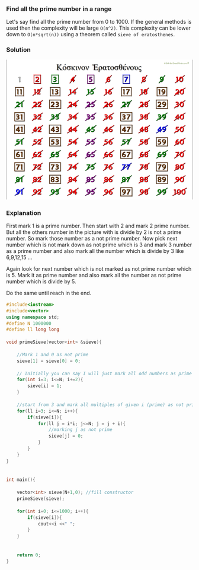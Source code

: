 ### Find all the prime number in a range 
Let's say find all the prime number from 0 to 1000. If the general methods is used then  the complexity will be large `O(n^2)`. This complexity can be lower down to `O(n*sqrt(n))` using a theorem called `sieve of eratosthenes`. 
### Solution
![prime sieve](../../Images/siece_of_eratosthenes.png)

### Explanation
First mark 1 is a prime number. Then start with 2 and mark 2 prime number. But all the others number in the picture with is divide by 2 is not a prime number.
So mark those number as a not prime number. 
Now pick next number which is not mark down as not prime which is 3 and mark 3 number as a prime number and also mark all the number which is divide by 3 like 6,9,12,15 ...

Again look for next number which is not marked as not prime number which is 5. Mark it as prime number and also mark all the number as not prime number which is divide by 5. 

Do the same until reach in the end.


```cpp
#include<iostream>
#include<vector>
using namespace std;
#define N 1000000
#define ll long long

void primeSieve(vector<int> &sieve){

	//Mark 1 and 0 as not prime
	sieve[1] = sieve[0] = 0;

	// Initially you can say I will just mark all odd numbers as prime
	for(int i=3; i<=N; i+=2){
		sieve[i] = 1;
	}

	//start from 3 and mark all multiples of given i (prime) as not prime
	for(ll i=3; i<=N; i++){	
		if(sieve[i]){
			for(ll j = i*i; j<=N; j = j + i){
				//marking j as not prime
				sieve[j] = 0;
			}
		}
	}
}


int main(){

	vector<int> sieve(N+1,0); //fill constructor
	primeSieve(sieve);

	for(int i=0; i<=1000; i++){
		if(sieve[i]){
			cout<<i <<" ";
		}
	}
	

	return 0;
}
````

